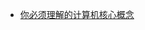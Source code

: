 * [你必须理解的计算机核心概念](https://mp.weixin.qq.com/s?__biz=MzAxOTc0NzExNg==&mid=2665513765&idx=1&sn=85cfdd6a68ae9ee43ba6883af90c1c2c&chksm=80d67b66b7a1f2702a2d359f27c7571913a0fb3bf86ec26c0a0d4e54d36ab5fe47be3adc6384&scene=21#wechat_redirect)